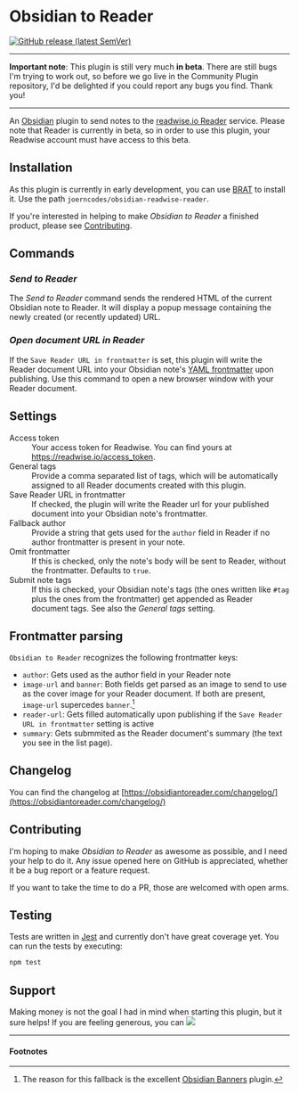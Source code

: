 # Obsidian to Reader

[![GitHub release (latest SemVer)](https://img.shields.io/github/v/release/joerncodes/obsidian-readwise-reader?style=for-the-badge&sort=semver)](https://github.com/joerncodes/obsidian-readwise-reader/releases/latest)

----

**Important note**: This plugin is still very much **in beta**. There are still bugs I'm trying to work out, so before we go live in the Community Plugin repository, I'd be delighted if you could report any bugs you find. Thank you!

----

An [Obsidian](https://obsidian.md) plugin to send notes to the [readwise.io Reader](https://read.readwise.io) service. Please note that Reader is currently in beta, so in order to use this plugin, your Readwise account must have access to this beta.

## Installation

As this plugin is currently in early development, you can use [BRAT](https://github.com/TfTHacker/obsidian42-brat) to install it. Use the path `joerncodes/obsidian-readwise-reader`.

If you're interested in helping to make *Obsidian to Reader* a finished product, please see [Contributing](#contributing).

## Commands

### *Send to Reader*

The *Send to Reader* command sends the rendered HTML of the current Obsidian note to Reader. It will display a popup message containing the newly created (or recently updated) URL.

### *Open document URL in Reader*

If the `Save Reader URL in frontmatter` is set, this plugin will write the Reader document URL into your Obsidian note's [YAML frontmatter](https://help.obsidian.md/Advanced+topics/YAML+front+matter) upon publishing. Use this command to open a new browser window with your Reader document.

## Settings

<dl>
    <dt>Access token</dt>
    <dd>Your access token for Readwise. You can find yours at <a href="https://readwise.io/access_token">https://readwise.io/access_token</a>.</dd>
    <dt>General tags</dt>
    <dd>Provide a comma separated list of tags, which will be automatically assigned to all Reader documents created with this plugin.</dd>
    <dt>Save Reader URL in frontmatter</dt>
    <dd>If checked, the plugin will write the Reader url for your published document into your Obsidian note's frontmatter.</dd>
    <dt>Fallback author</dt>
    <dd>Provide a string that gets used for the <code>author</code> field in Reader if no author frontmatter is present in your note.</dd>
    <dt>Omit frontmatter</dt>
    <dd>If this is checked, only the note's body will be sent to Reader, without the frontmatter. Defaults to <code>true</code>.</dd>
    <dt>Submit note tags</dt>
    <dd>If this is checked, your Obsidian note's tags (the ones written like <code>#tag</code> plus the ones from the frontmatter) get appended as Reader document tags. See also the <em>General tags</em> setting.</dd>
</dl>

## Frontmatter parsing

`Obsidian to Reader` recognizes the following frontmatter keys:

- `author`: Gets used as the author field in your Reader note
- `image-url` and `banner`: Both fields get parsed as an image to send to use as the cover image for your Reader document. If both are present, `image-url` supercedes `banner`.[^1]
- `reader-url`: Gets filled automatically upon publishing if the `Save Reader URL in frontmatter` setting is active
- `summary`: Gets submmited as the Reader document's summary (the text you see in the list page).

## Changelog

You can find the changelog at [https://obsidiantoreader.com/changelog/](https://obsidiantoreader.com/changelog/)

## Contributing

I'm hoping to make *Obsidian to Reader* as awesome as possible, and I need your help to do it. Any issue opened here on GitHub is appreciated, whether it be a bug report or a feature request. 

If you want to take the time to do a PR, those are welcomed with open arms.


## Testing

Tests are written in [Jest](https://jestjs.io) and currently don't have great coverage yet. You can run the tests by executing:

```bash
npm test
```

## Support

Making money is not the goal I had in mind when starting this plugin, but it sure helps! If you are feeling generous, you can [![](https://uploads-ssl.webflow.com/5c14e387dab576fe667689cf/61e11d503cc13747866d338b_Button-2-p-1080.png)](https://ko-fi.com/joerndraws)

-----

#### Footnotes 

[^1]: The reason for this fallback is the excellent [Obsidian Banners](https://github.com/noatpad/obsidian-banners) plugin.
